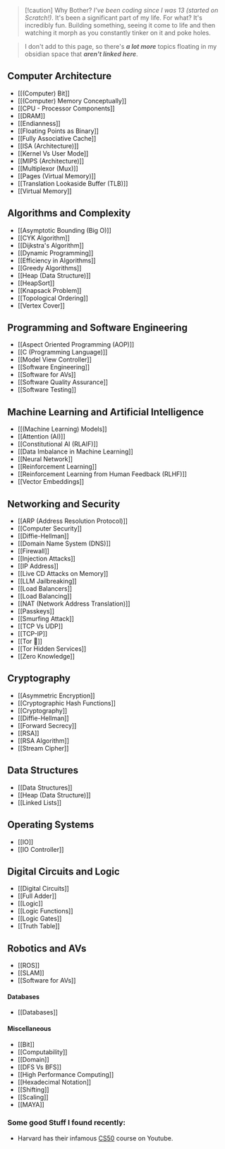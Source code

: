 > [!caution] Why Bother?
> *I've been coding since I was 13 (started on Scratch!)*. It's been a significant part of my life. For what? It's incredibly fun. Building something, seeing it come to life and then watching it morph as you constantly tinker on it and poke holes. 

> I don't add to this page, so there's ***a lot more*** topics floating in my obsidian space that ***aren't linked here***.  

## Computer Architecture
- [[(Computer) Bit]]
- [[(Computer) Memory Conceptually]]
- [[CPU - Processor Components]]
- [[DRAM]]
- [[Endianness]]
- [[Floating Points as Binary]]
- [[Fully Associative Cache]]
- [[ISA (Architecture)]]
- [[Kernel Vs User Mode]]
- [[MIPS (Architecture)]]
- [[Multiplexor (Mux)]]
- [[Pages (Virtual Memory)]]
- [[Translation Lookaside Buffer (TLB)]]
- [[Virtual Memory]]

## Algorithms and Complexity
- [[Asymptotic Bounding (Big O)]]
- [[CYK Algorithm]]
- [[Dijkstra's Algorithm]]
- [[Dynamic Programming]]
- [[Efficiency in Algorithms]]
- [[Greedy Algorithms]]
- [[Heap (Data Structure)]]
- [[HeapSort]]
- [[Knapsack Problem]]
- [[Topological Ordering]]
- [[Vertex Cover]]

## Programming and Software Engineering
- [[Aspect Oriented Programming (AOP)]]
- [[C (Programming Language)]]
- [[Model View Controller]]
- [[Software Engineering]]
- [[Software for AVs]]
- [[Software Quality Assurance]]
- [[Software Testing]]

## Machine Learning and Artificial Intelligence
- [[(Machine Learning) Models]]
- [[Attention (AI)]]
- [[Constitutional AI (RLAIF)]]
- [[Data Imbalance in Machine Learning]]
- [[Neural Network]]
- [[Reinforcement Learning]]
- [[Reinforcement Learning from Human Feedback (RLHF)]]
- [[Vector Embeddings]]

## Networking and Security
- [[ARP (Address Resolution Protocol)]]
- [[Computer Security]]
- [[Diffie-Hellman]]
- [[Domain Name System (DNS)]]
- [[Firewall]]
- [[Injection Attacks]]
- [[IP Address]]
- [[Live CD Attacks on Memory]]
- [[LLM Jailbreaking]]
- [[Load Balancers]]
- [[Load Balancing]]
- [[NAT (Network Address Translation)]]
- [[Passkeys]]
- [[Smurfing Attack]]
- [[TCP Vs UDP]]
- [[TCP-IP]]
- [[Tor 🧅]]
- [[Tor Hidden Services]]
- [[Zero Knowledge]]

## Cryptography
- [[Asymmetric Encryption]]
- [[Cryptographic Hash Functions]]
- [[Cryptography]]
- [[Diffie-Hellman]]
- [[Forward Secrecy]]
- [[RSA]]
- [[RSA Algorithm]]
- [[Stream Cipher]]

## Data Structures
- [[Data Structures]]
- [[Heap (Data Structure)]]
- [[Linked Lists]]

## Operating Systems
- [[IO]]
- [[IO Controller]]

## Digital Circuits and Logic
- [[Digital Circuits]]
- [[Full Adder]]
- [[Logic]]
- [[Logic Functions]]
- [[Logic Gates]]
- [[Truth Table]]

## Robotics and AVs
- [[ROS]]
- [[SLAM]]
- [[Software for AVs]]

#### Databases
- [[Databases]]

#### Miscellaneous
- [[Bit]]
- [[Computability]]
- [[Domain]]
- [[DFS Vs BFS]]
- [[High Performance Computing]]
- [[Hexadecimal Notation]]
- [[Shifting]]
- [[Scaling]]
- [[MAYA]]

### Some good Stuff I found recently:
- Harvard has their infamous [CS50](https://cs50.harvard.edu/x/2023/) course on Youtube.

